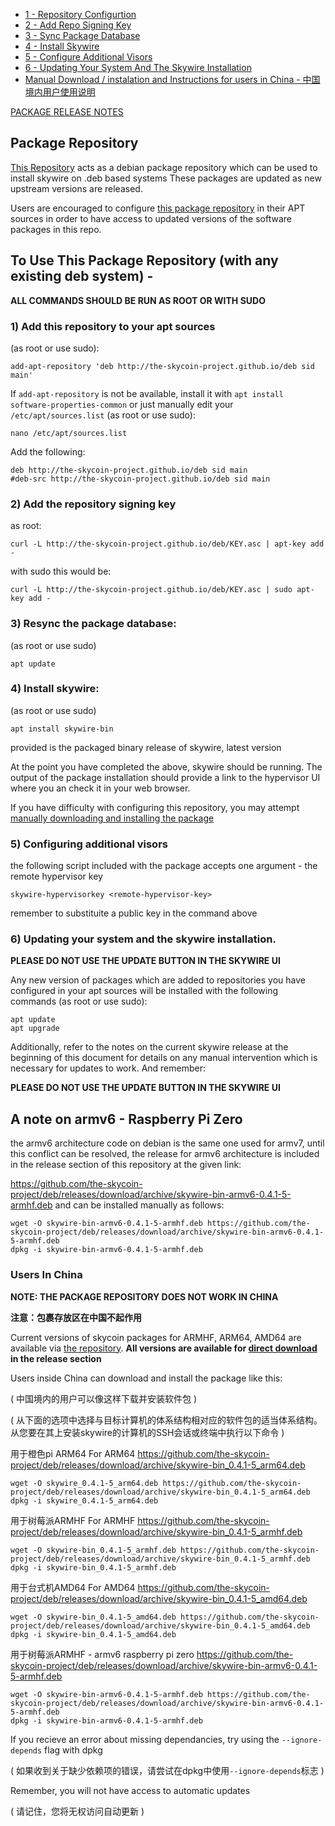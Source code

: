<!-- MarkdownTOC levels="1,2,3,4,5" autolink="true" bracket="round" -->
- [1 - Repository Configurtion](#1-add-this-repository-to-your-apt-sources)
- [2 - Add Repo Signing Key](#2-add-the-repository-signing-key)
- [3 - Sync Package Database](#3-resync-the-package-database)
- [4 - Install Skywire](#4-install-skywire)
- [5 - Configure Additional Visors](#5-configuring-additional-visors)
- [6 - Updating Your System And The Skywire Installation](#6-updating-your-system-and-the-skywire-installation)
- [Manual Download / instalation and Instructions for users in China - 中国境内用户使用说明 ](#users-in-china)

 [PACKAGE RELEASE NOTES](/NOTE.md)

## Package Repository

[This Repository](https://the-skycoin-project.github.io/deb) acts as a debian package repository which can be used to install skywire on .deb based systems
These packages are updated as new upstream versions are released.

Users are encouraged to configure [this package repository](https://the-skycoin-project.github.io/deb) in their APT sources in order to have access to updated versions of the software packages in this repo.


## To Use This Package Repository (with any existing deb system) -

**ALL COMMANDS SHOULD BE RUN AS ROOT OR WITH SUDO**

### 1) Add this repository to your apt sources
(as root or use sudo):
```
add-apt-repository 'deb http://the-skycoin-project.github.io/deb sid main'
```

If `add-apt-repository` is not be available, install it with `apt install software-properties-common`
or just manually edit your `/etc/apt/sources.list` (as root or use sudo):
```
nano /etc/apt/sources.list
```

Add the following:
```
deb http://the-skycoin-project.github.io/deb sid main
#deb-src http://the-skycoin-project.github.io/deb sid main
```

### 2) Add the repository signing key
as root:
```
curl -L http://the-skycoin-project.github.io/deb/KEY.asc | apt-key add -
```
with sudo this would be:
```
curl -L http://the-skycoin-project.github.io/deb/KEY.asc | sudo apt-key add -
```

### 3) Resync the package database:
(as root or use sudo)
```
apt update
```

### 4) Install skywire:
(as root or use sudo)
```
apt install skywire-bin
```

provided is the packaged binary release of skywire, latest version

At the point you have completed the above, skywire should be running. The output of the package installation should provide a link to the hypervisor UI where you an check it in your web browser.

If you have difficulty with configuring this repository, you may attempt [manually downloading and installing the package](#users-in-china)

### 5) Configuring additional visors

the following script included with the package accepts one argument - the remote hypervisor key
```
skywire-hypervisorkey <remote-hypervisor-key>
```

remember to substituite a public key in the command above

### 6) Updating your system and the skywire installation.
**PLEASE DO NOT USE THE UPDATE BUTTON IN THE SKYWIRE UI**

Any new version of packages which are added to repositories you have configured in your apt sources will be installed with the following commands (as root or use sudo):
```
apt update
apt upgrade
```

Additionally, refer to the notes on the current skywire release at the beginning of this document for details on any manual intervention which is necessary for updates to work. And remember:

**PLEASE DO NOT USE THE UPDATE BUTTON IN THE SKYWIRE UI**


## A note on armv6 - Raspberry Pi Zero

the armv6 architecture code on debian is the same one used for armv7, until this conflict can be resolved, the release for armv6 architecture is included in the release section of this repository at the given link:

https://github.com/the-skycoin-project/deb/releases/download/archive/skywire-bin-armv6-0.4.1-5-armhf.deb
and can be installed manually as follows:
```
wget -O skywire-bin-armv6-0.4.1-5-armhf.deb https://github.com/the-skycoin-project/deb/releases/download/archive/skywire-bin-armv6-0.4.1-5-armhf.deb
dpkg -i skywire-bin-armv6-0.4.1-5-armhf.deb
```


### Users In China

**NOTE: THE PACKAGE REPOSITORY DOES NOT WORK IN CHINA**

**注意：包裹存放区在中国不起作用**

Current versions of skycoin packages for ARMHF, ARM64, AMD64 are available via [the repository](https://github.com/the-skycoin-project/deb).
**All versions are available for [direct download](https://github.com/the-skycoin-project/deb/releases/tag/archive) in the release section**

Users inside China can download and install the package like this:

( 中国境内的用户可以像这样下载并安装软件包 )

( 从下面的选项中选择与目标计算机的体系结构相对应的软件包的适当体系结构。 从您要在其上安装skywire的计算机的SSH会话或终端中执行以下命令 )

用于橙色pi ARM64
For ARM64 https://github.com/the-skycoin-project/deb/releases/download/archive/skywire-bin_0.4.1-5_arm64.deb
```
wget -O skywire_0.4.1-5_arm64.deb https://github.com/the-skycoin-project/deb/releases/download/archive/skywire-bin_0.4.1-5_arm64.deb
dpkg -i skywire_0.4.1-5_arm64.deb
```

用于树莓派ARMHF
For ARMHF
https://github.com/the-skycoin-project/deb/releases/download/archive/skywire-bin_0.4.1-5_armhf.deb
```
wget -O skywire-bin_0.4.1-5_armhf.deb https://github.com/the-skycoin-project/deb/releases/download/archive/skywire-bin_0.4.1-5_armhf.deb
dpkg -i skywire-bin_0.4.1-5_armhf.deb
```

用于台式机AMD64
For AMD64
https://github.com/the-skycoin-project/deb/releases/download/archive/skywire-bin_0.4.1-5_amd64.deb
```
wget -O skywire-bin_0.4.1-5_amd64.deb https://github.com/the-skycoin-project/deb/releases/download/archive/skywire-bin_0.4.1-5_amd64.deb
dpkg -i skywire-bin_0.4.1-5_amd64.deb
```

用于树莓派ARMHF - armv6 raspberry pi zero
https://github.com/the-skycoin-project/deb/releases/download/archive/skywire-bin-armv6-0.4.1-5-armhf.deb
```
wget -O skywire-bin-armv6-0.4.1-5-armhf.deb https://github.com/the-skycoin-project/deb/releases/download/archive/skywire-bin-armv6-0.4.1-5-armhf.deb
dpkg -i skywire-bin-armv6-0.4.1-5-armhf.deb
```

If you recieve an error about missing dependancies, try using the `--ignore-depends` flag with dpkg

( 如果收到关于缺少依赖项的错误，请尝试在dpkg中使用`--ignore-depends`标志 )

Remember, you will not have access to automatic updates

( 请记住，您将无权访问自动更新 )
